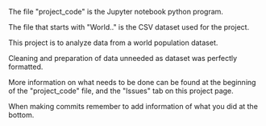 The file "project_code" is the Jupyter notebook python program.

The file that starts with "World.." is the CSV dataset used for the project.

This project is to analyze data from a world population dataset.

Cleaning and preparation of data unneeded as dataset was perfectly formatted.

More information on what needs to be done can be found at the beginning of the "project_code" file, and the "Issues" tab on this project page.

When making commits remember to add information of what you did at the bottom.
